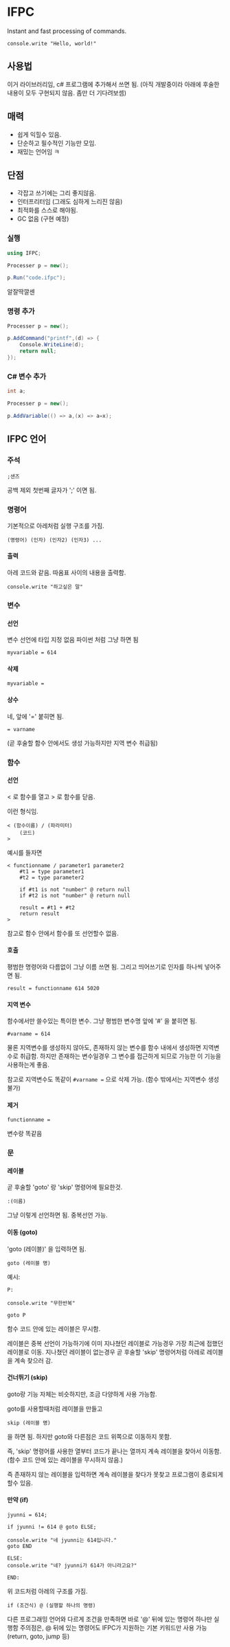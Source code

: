 # IFPC

Instant and fast processing of commands.

```
console.write "Hello, world!"
```

## 사용법

이거 라이브러리임, c# 프로그램에 추가해서 쓰면 됨.
(아직 개발중이라 아래에 후술한 내용이 모두 구현되지 않음. 좀만 더 기다려보셈)

## 매력
- 쉽게 익힐수 있음.
- 단순하고 필수적인 기능만 모임.
- 재밌는 언어임 ㅋ

## 단점

- 각잡고 쓰기에는 그리 좋지않음.
- 인터프리터임 (그래도 심하게 느리진 않음)
- 최적화를 스스로 해야됨.
- GC 없음 (구현 예정)

### 실행

```cs
using IFPC;

Processer p = new();

p.Run("code.ifpc");
```

알잘딱깔센

### 명령 추가

```cs
Processer p = new();

p.AddCommand("printf",(d) => {
	Console.WriteLine(d);
	return null;
});
````

### C# 변수 추가
```cs
int a;

Processer p = new();

p.AddVariable(() => a,(x) => a=x);
```

## IFPC 언어
### 주석

```
;샌즈
```
공백 제외 첫번째 글자가 ';' 이면 됨.

### 명령어

기본적으로 아레처럼 실행 구조를 가짐.
```
(명령어) (인자) (인자2) (인자3) ...
```

#### 출력
아레 코드와 같음. 따옴표 사이의 내용을 출력함.
```
console.write "하고싶은 말"
```


### 변수
#### 선언
변수 선언에 타입 지정 없음
파이썬 처럼 그냥 하면 됨 

```
myvariable = 614
```

#### 삭제

```
myvariable =
```

#### 상수

네, 앞에 '=' 붙히면 됨.
```
= varname
```
(곧 후술할 함수 안에서도 생성 가능하지만 지역 변수 취급됨)

### 함수

#### 선언
< 로 함수를 열고 > 로 함수를 닫음.

이런 형식임.
```
< (함수이름) / (파라미터)
	(코드)
>
```

예시를 들자면
```
< functionname / parameter1 parameter2
	#t1 = type parameter1
	#t2 = type parameter2

	if #t1 is not "number" @ return null
	if #t2 is not "number" @ return null

	result = #t1 + #t2
	return result
>
```

참고로 함수 안에서 함수를 또 선언할수 없음.

#### 호출
평범한 명령어와 다름없이 그냥 이름 쓰면 됨. 그리고 띄어쓰기로 인자를 하나씩 넣어주면 됨.
```
result = functionname 614 5020
```
#### 지역 변수
함수에서만 쓸수있는 특이한 변수.
그냥 평범한 변수명 앞에 '#' 을 붙히면 됨.
```
#varname = 614
```
물론 지역변수를 생성하지 않아도, 존재하지 않는 변수를 함수 내에서 생성하면 지역변수로 취급함.
하지만 존재하는 변수일경우 그 변수를 접근하게 되므로 가능한 이 기능을 사용하는게 좋음.

참고로 지역변수도 똑같이 ``#varname =`` 으로 삭제 가능.
(함수 밖에서는 지역변수 생성불가)
#### 제거

```
functionname =
```
변수랑 똑같음

### 문

#### 레이블
곧 후술할 'goto' 랑 'skip' 명령어에 필요한것.

```
:(이름)
```
그냥 이렇게 선언하면 됨.
중복선언 가능.

#### 이동 (goto)
 'goto (레이블)' 을 입력하면 됨.
```
goto (레이블 명)
```

예시:
```
P:

console.write "무한반복"

goto P
```

함수 코드 안에 있는 레이블은 무시함.

레이블은 중복 선언이 가능하기에
이미 지나쳤던 레이블로 가능경우 가장 최근에 접했던 레이블로 이동.
지나쳤던 레이블이 없는경우 곧 후술할 'skip' 명령어처럼 아레로 레이블을 계속 찾으러 감.

#### 건너뛰기 (skip)
goto랑 기능 자체는 비슷하지만, 조금 다양하게 사용 가능함.

goto를 사용할때처럼 레이블을 만들고
```
skip (레이블 명)
```
을 하면 됨. 하지만 goto와 다른점은 코드 위쪽으로 이동하지 못함.

즉, 'skip'  명령어를 사용한 열부터 코드가 끝나는 열까지 계속 레이블을 찾아서 이동함.
(함수 코드 안에 있는 레이블을 무시하지 않음.)

즉 존재하지 않는 레이블을 입력하면 계속 레이블을 찾다가 못찾고 프로그램이 종료되게 할수 있음.

#### 만약 (if)
```
jyunni = 614;

if jyunni != 614 @ goto ELSE;

console.write "네 jyunni는 614입니다."
goto END

ELSE:
console.write "네? jyunni가 614가 아니라고요?"

END:
```
위 코드처럼 아레의 구조를 가짐.
```
if (조건식) @ (실행할 하나의 명령)
```
다른 프로그래밍 언어와 다르게 조건을 만족하면 바로 '@' 뒤에 있는 명령어 하나만 실행함
주의점은, @ 뒤에 있는 명령어도 IFPC가 지원하는 기본 키워드만 사용 가능 (return, goto, jump 등)